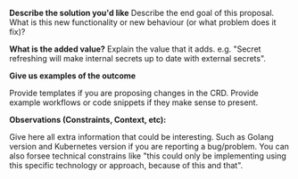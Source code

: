**Describe the solution you'd like**
Describe the end goal of this proposal. What is this new functionality or new behaviour (or what problem does it fix)? 

**What is the added value?**
Explain the value that it adds. e.g. "Secret refreshing will make internal secrets up to date with external secrets".

**Give us examples of the outcome**

Provide templates if you are proposing changes in the CRD. Provide example workflows or code snippets if they make sense to present.

**Observations (Constraints, Context, etc):**

Give here all extra information that could be interesting. Such as Golang version and Kubernetes version if you are reporting a bug/problem. You can also forsee technical constrains like "this could only be implementing using this specific technology or approach, because of this and that".
